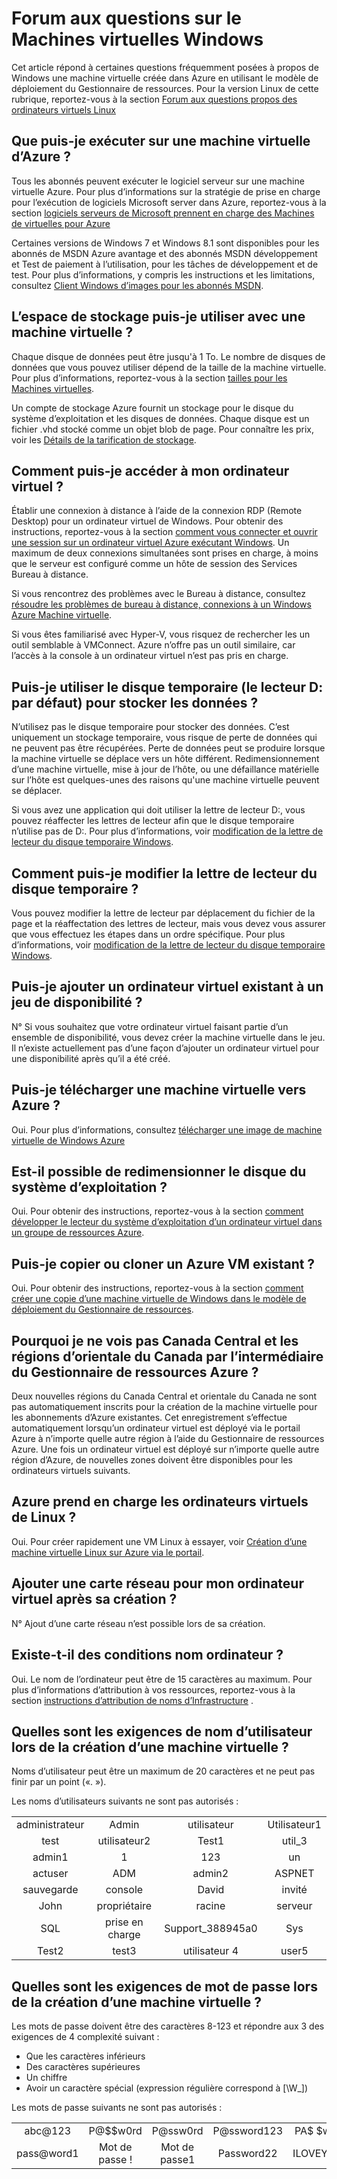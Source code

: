 <properties
    pageTitle="Forum aux questions pour les machines virtuelles de Windows | Microsoft Azure"
    description="Fournit des réponses à certaines questions courantes à propos de Windows une machine virtuelle créée avec le modèle de gestionnaire de ressources."
    services="virtual-machines-windows"
    documentationCenter=""
    authors="cynthn"
    manager="timlt"
    editor=""
    tags="azure-resource-management"/>

<tags
    ms.service="virtual-machines-windows"
    ms.workload="infrastructure-services"
    ms.tgt_pltfrm="vm-windows"
    ms.devlang="na"
    ms.topic="article"
    ms.date="08/16/2016"
    ms.author="cynthn"/>

# <a name="frequently-asked-question-about-windows-virtual-machines"></a>Forum aux questions sur le Machines virtuelles Windows 


Cet article répond à certaines questions fréquemment posées à propos de Windows une machine virtuelle créée dans Azure en utilisant le modèle de déploiement du Gestionnaire de ressources. Pour la version Linux de cette rubrique, reportez-vous à la section [Forum aux questions propos des ordinateurs virtuels Linux](virtual-machines-linux-faq.md)

## <a name="what-can-i-run-on-an-azure-vm"></a>Que puis-je exécuter sur une machine virtuelle d’Azure ?

Tous les abonnés peuvent exécuter le logiciel serveur sur une machine virtuelle Azure. Pour plus d’informations sur la stratégie de prise en charge pour l’exécution de logiciels Microsoft server dans Azure, reportez-vous à la section [logiciels serveurs de Microsoft prennent en charge des Machines de virtuelles pour Azure](https://support.microsoft.com/kb/2721672)

Certaines versions de Windows 7 et Windows 8.1 sont disponibles pour les abonnés de MSDN Azure avantage et des abonnés MSDN développement et Test de paiement à l’utilisation, pour les tâches de développement et de test. Pour plus d’informations, y compris les instructions et les limitations, consultez [Client Windows d’images pour les abonnés MSDN](http://azure.microsoft.com/blog/2014/05/29/windows-client-images-on-azure/). 


## <a name="how-much-storage-can-i-use-with-a-virtual-machine"></a>L’espace de stockage puis-je utiliser avec une machine virtuelle ?

Chaque disque de données peut être jusqu'à 1 To. Le nombre de disques de données que vous pouvez utiliser dépend de la taille de la machine virtuelle. Pour plus d’informations, reportez-vous à la section [tailles pour les Machines virtuelles](virtual-machines-windows-sizes.md).

Un compte de stockage Azure fournit un stockage pour le disque du système d’exploitation et les disques de données. Chaque disque est un fichier .vhd stocké comme un objet blob de page. Pour connaître les prix, voir les [Détails de la tarification de stockage](https://azure.microsoft.com/pricing/details/storage/).


## <a name="how-can-i-access-my-virtual-machine"></a>Comment puis-je accéder à mon ordinateur virtuel ?

Établir une connexion à distance à l’aide de la connexion RDP (Remote Desktop) pour un ordinateur virtuel de Windows. Pour obtenir des instructions, reportez-vous à la section [comment vous connecter et ouvrir une session sur un ordinateur virtuel Azure exécutant Windows](virtual-machines-windows-connect-logon.md). Un maximum de deux connexions simultanées sont prises en charge, à moins que le serveur est configuré comme un hôte de session des Services Bureau à distance.  


Si vous rencontrez des problèmes avec le Bureau à distance, consultez [résoudre les problèmes de bureau à distance, connexions à un Windows Azure Machine virtuelle](virtual-machines-windows-troubleshoot-rdp-connection.md). 

Si vous êtes familiarisé avec Hyper-V, vous risquez de rechercher les un outil semblable à VMConnect. Azure n’offre pas un outil similaire, car l’accès à la console à un ordinateur virtuel n’est pas pris en charge.

## <a name="can-i-use-the-temporary-disk-the-d-drive-by-default-to-store-data"></a>Puis-je utiliser le disque temporaire (le lecteur D: par défaut) pour stocker les données ?

N’utilisez pas le disque temporaire pour stocker des données. C’est uniquement un stockage temporaire, vous risque de perte de données qui ne peuvent pas être récupérées. Perte de données peut se produire lorsque la machine virtuelle se déplace vers un hôte différent. Redimensionnement d’une machine virtuelle, mise à jour de l’hôte, ou une défaillance matérielle sur l’hôte est quelques-unes des raisons qu'une machine virtuelle peuvent se déplacer.

Si vous avez une application qui doit utiliser la lettre de lecteur D:, vous pouvez réaffecter les lettres de lecteur afin que le disque temporaire n’utilise pas de D:. Pour plus d’informations, voir [modification de la lettre de lecteur du disque temporaire Windows](virtual-machines-windows-classic-change-drive-letter.md).

## <a name="how-can-i-change-the-drive-letter-of-the-temporary-disk"></a>Comment puis-je modifier la lettre de lecteur du disque temporaire ?

Vous pouvez modifier la lettre de lecteur par déplacement du fichier de la page et la réaffectation des lettres de lecteur, mais vous devez vous assurer que vous effectuez les étapes dans un ordre spécifique. Pour plus d’informations, voir [modification de la lettre de lecteur du disque temporaire Windows](virtual-machines-windows-classic-change-drive-letter.md).

## <a name="can-i-add-an-existing-vm-to-an-availability-set"></a>Puis-je ajouter un ordinateur virtuel existant à un jeu de disponibilité ?

N° Si vous souhaitez que votre ordinateur virtuel faisant partie d’un ensemble de disponibilité, vous devez créer la machine virtuelle dans le jeu. Il n’existe actuellement pas d’une façon d’ajouter un ordinateur virtuel pour une disponibilité après qu’il a été créé.

## <a name="can-i-upload-a-virtual-machine-to-azure"></a>Puis-je télécharger une machine virtuelle vers Azure ?

Oui. Pour plus d’informations, consultez [télécharger une image de machine virtuelle de Windows Azure](virtual-machines-windows-upload-image.md)

## <a name="can-i-resize-the-os-disk"></a>Est-il possible de redimensionner le disque du système d’exploitation ?

Oui. Pour obtenir des instructions, reportez-vous à la section [comment développer le lecteur du système d’exploitation d’un ordinateur virtuel dans un groupe de ressources Azure](virtual-machines-windows-expand-os-disk.md).

## <a name="can-i-copy-or-clone-an-existing-azure-vm"></a>Puis-je copier ou cloner un Azure VM existant ?

Oui. Pour obtenir des instructions, reportez-vous à la section [comment créer une copie d’une machine virtuelle de Windows dans le modèle de déploiement du Gestionnaire de ressources](virtual-machines-windows-vhd-copy.md).

## <a name="why-am-i-not-seeing-canada-central-and-canada-east-regions-through-azure-resource-manager"></a>Pourquoi je ne vois pas Canada Central et les régions d’orientale du Canada par l’intermédiaire du Gestionnaire de ressources Azure ?

Deux nouvelles régions du Canada Central et orientale du Canada ne sont pas automatiquement inscrits pour la création de la machine virtuelle pour les abonnements d’Azure existantes. Cet enregistrement s’effectue automatiquement lorsqu’un ordinateur virtuel est déployé via le portail Azure à n’importe quelle autre région à l’aide du Gestionnaire de ressources Azure. Une fois un ordinateur virtuel est déployé sur n’importe quelle autre région d’Azure, de nouvelles zones doivent être disponibles pour les ordinateurs virtuels suivants.

## <a name="does-azure-support-linux-vms"></a>Azure prend en charge les ordinateurs virtuels de Linux ?

Oui. Pour créer rapidement une VM Linux à essayer, voir [Création d’une machine virtuelle Linux sur Azure via le portail](virtual-machines-linux-quick-create-portal.md).

## <a name="can-i-add-a-nic-to-my-vm-after-its-created"></a>Ajouter une carte réseau pour mon ordinateur virtuel après sa création ?

N° Ajout d’une carte réseau n’est possible lors de sa création.

## <a name="are-there-any-computer-name-requirements"></a>Existe-t-il des conditions nom ordinateur ?

Oui. Le nom de l’ordinateur peut être de 15 caractères au maximum. Pour plus d’informations d’attribution à vos ressources, reportez-vous à la section [instructions d’attribution de noms d’Infrastructure](virtual-machines-windows-infrastructure-naming-guidelines.md) .

## <a name="what-are-the-username-requirements-when-creating-a-vm"></a>Quelles sont les exigences de nom d’utilisateur lors de la création d’une machine virtuelle ?

Noms d’utilisateur peut être un maximum de 20 caractères et ne peut pas finir par un point («. »). 

Les noms d’utilisateurs suivants ne sont pas autorisés :

<table>
    <tr>
        <td style="text-align:center">administrateur </td><td style="text-align:center"> Admin </td><td style="text-align:center"> utilisateur </td><td style="text-align:center"> Utilisateur1</td>
    </tr>
    <tr>
        <td style="text-align:center">test </td><td style="text-align:center"> utilisateur2 </td><td style="text-align:center"> Test1 </td><td style="text-align:center"> util_3</td>
    </tr>
    <tr>
        <td style="text-align:center">admin1 </td><td style="text-align:center"> 1 </td><td style="text-align:center"> 123 </td><td style="text-align:center"> un</td>
    </tr>
    <tr>
        <td style="text-align:center">actuser  </td><td style="text-align:center"> ADM </td><td style="text-align:center"> admin2 </td><td style="text-align:center"> ASPNET</td>
    </tr>
    <tr>
        <td style="text-align:center">sauvegarde </td><td style="text-align:center"> console </td><td style="text-align:center"> David </td><td style="text-align:center"> invité</td>
    </tr>
    <tr>
        <td style="text-align:center">John </td><td style="text-align:center"> propriétaire </td><td style="text-align:center"> racine </td><td style="text-align:center"> serveur</td>
    </tr>
    <tr>
        <td style="text-align:center">SQL </td><td style="text-align:center"> prise en charge </td><td style="text-align:center"> Support_388945a0 </td><td style="text-align:center"> Sys</td>
    </tr>
    <tr>
        <td style="text-align:center">Test2 </td><td style="text-align:center"> test3 </td><td style="text-align:center"> utilisateur 4 </td><td style="text-align:center"> user5</td>
    </tr>
</table>

## <a name="what-are-the-password-requirements-when-creating-a-vm"></a>Quelles sont les exigences de mot de passe lors de la création d’une machine virtuelle ?

Les mots de passe doivent être des caractères 8-123 et répondre aux 3 des exigences de 4 complexité suivant :

- Que les caractères inférieurs
- Des caractères supérieures
- Un chiffre
- Avoir un caractère spécial (expression régulière correspond à [\W_])

Les mots de passe suivants ne sont pas autorisés :

<table>
    <tr>
        <td style="text-align:center">abc@123</td><td style="text-align:center">P@$$w0rd</td><td style="text-align:center">P@ssw0rd</td><td style="text-align:center">P@ssword123</td><td style="text-align:center">PA$ $word</td>
    </tr>
    <tr>
        <td style="text-align:center">pass@word1</td><td style="text-align:center">Mot de passe !</td><td style="text-align:center">Mot de passe1</td><td style="text-align:center">Password22</td><td style="text-align:center">ILOVEYOU !</td>
    </tr>
</table>
